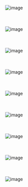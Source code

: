 ![image](https://user-images.githubusercontent.com/81418010/236379294-e9960bcd-fba1-4bc2-b907-2ff4fa9cd55b.png)
<br><br><br><br>
![image](https://user-images.githubusercontent.com/81418010/236379319-99a23105-8307-42a9-880c-fdf29d14f965.png)
<br><br><br><br>
![image](https://user-images.githubusercontent.com/81418010/236152273-345fe0ec-0ca9-4e15-8601-ea595ad26492.png)
<br><br><br><br>
![image](https://user-images.githubusercontent.com/81418010/236154734-ae8fbfea-f27b-46af-baed-aa2870e7712d.png)
<br><br><br><br>
![image](https://user-images.githubusercontent.com/81418010/236154966-00fb88af-518b-40b5-817e-cf15ada62154.png)
<br><br><br><br>
![image](https://user-images.githubusercontent.com/81418010/236155578-c8ede6db-0198-44d1-b5ac-a5266370ad2b.png)
<br><br><br><br>
![image](https://user-images.githubusercontent.com/81418010/236155797-18734d12-aaf2-43e2-927a-edaff5a9bc5f.png)
<br><br><br><br>
![image](https://user-images.githubusercontent.com/81418010/236380070-6999f5f3-1d74-4d53-94c3-82e66076a4a6.png)
<br><br><br><br>
![image](https://user-images.githubusercontent.com/81418010/236379961-0c719cdb-d4d8-4080-b061-dfd5da8d38a4.png)
